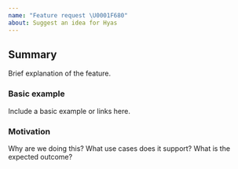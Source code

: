 ```yaml
---
name: "Feature request \U0001F680"
about: Suggest an idea for Hyas
---
```


## Summary

Brief explanation of the feature.

### Basic example

Include a basic example or links here.

### Motivation

Why are we doing this? What use cases does it support? What is the expected outcome?
